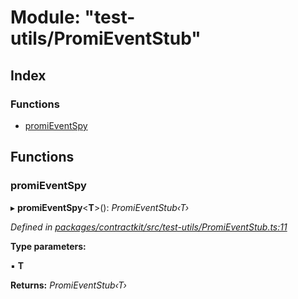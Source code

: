 # Module: "test-utils/PromiEventStub"

## Index

### Functions

* [promiEventSpy](_test_utils_promieventstub_.md#promieventspy)

## Functions

###  promiEventSpy

▸ **promiEventSpy**<**T**>(): *PromiEventStub‹T›*

*Defined in [packages/contractkit/src/test-utils/PromiEventStub.ts:11](https://github.com/celo-org/celo-monorepo/blob/master/packages/contractkit/src/test-utils/PromiEventStub.ts#L11)*

**Type parameters:**

▪ **T**

**Returns:** *PromiEventStub‹T›*

